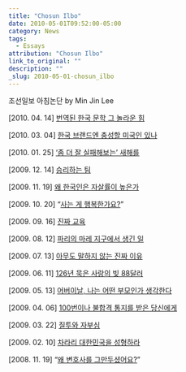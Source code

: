 ```yaml
---
title: "Chosun Ilbo"
date: 2010-05-01T09:52:00-05:00
category: News
tags: 
  - Essays
attribution: "Chosun Ilbo"
link_to_original: ""
description: ""
_slug: 2010-05-01-chosun_ilbo
---
```


조선일보 아침논단
by Min Jin Lee

[2010. 04. 14] [번역된 한국 문학 그 놀라운 힘](http://news.chosun.com/site/data/html_dir/2010/04/14/2010041402191.html)

[2010. 03. 04] [한국 브랜드엔 충성할 미국인 있나](http://news.chosun.com/site/data/html_dir/2010/03/04/2010030402051.html)

[2010. 01. 25] [‘좀 더 잘 실패해보는’ 새해를](http://news.chosun.com/site/data/html_dir/2010/01/25/2010012501613.html)

[2009. 12. 14] [승리하는 팀](http://news.chosun.com/site/data/html_dir/2009/12/13/2009121300696.html)

[2009. 11. 19] [왜 한국인은 자살률이 높은가](http://news.chosun.com/site/data/html_dir/2009/11/18/2009111801889.html)

[2009. 10. 20] “[사는 게 행복한가요?](http://news.chosun.com/site/data/html_dir/2009/10/19/2009101901827.html)”

[2009. 09. 16] [진짜 교육](http://news.chosun.com/site/data/html_dir/2009/09/16/2009091601945.html)

[2009. 08. 12] [파리의 마레 지구에서 생긴 일](http://news.chosun.com/site/data/html_dir/2009/08/12/2009081201598.html)

[2009. 07. 13] [아무도 말하지 않는 진짜 이유](http://news.chosun.com/site/data/html_dir/2009/07/13/2009071302341.html)

[2009. 06. 11] [126년 묵은 사랑의 빚 88달러](http://news.chosun.com/site/data/html_dir/2009/06/11/2009061101717.html)

[2009. 05. 13] [어버이날, 나는 어떤 부모인가 생각한다](http://news.chosun.com/site/data/html_dir/2009/05/07/2009050701758.html)

[2009. 04. 06] [100번이나 불합격 통지를 받은 당신에게](http://news.chosun.com/site/data/html_dir/2009/04/06/2009040601714.html)

[2009. 03. 22] [질투와 자부심](http://news.chosun.com/site/data/html_dir/2009/03/22/2009032200888.html)

[2009. 02. 10] [차라리 대한민국을 성형하라](http://news.chosun.com/site/data/html_dir/2009/02/09/2009020901779.html)

[2008. 11. 19] “[왜 변호사를 그만두셨어요?](http://news.chosun.com/site/data/html_dir/2008/11/19/2008111901770.html)”


